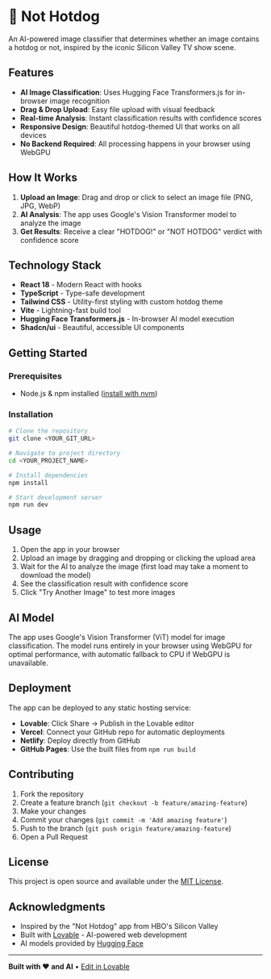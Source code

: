 # 🌭 Not Hotdog

An AI-powered image classifier that determines whether an image contains a hotdog or not, inspired by the iconic Silicon Valley TV show scene.

## Features

- **AI Image Classification**: Uses Hugging Face Transformers.js for in-browser image recognition
- **Drag & Drop Upload**: Easy file upload with visual feedback
- **Real-time Analysis**: Instant classification results with confidence scores
- **Responsive Design**: Beautiful hotdog-themed UI that works on all devices
- **No Backend Required**: All processing happens in your browser using WebGPU

## How It Works

1. **Upload an Image**: Drag and drop or click to select an image file (PNG, JPG, WebP)
2. **AI Analysis**: The app uses Google's Vision Transformer model to analyze the image
3. **Get Results**: Receive a clear "HOTDOG!" or "NOT HOTDOG" verdict with confidence score

## Technology Stack

- **React 18** - Modern React with hooks
- **TypeScript** - Type-safe development
- **Tailwind CSS** - Utility-first styling with custom hotdog theme
- **Vite** - Lightning-fast build tool
- **Hugging Face Transformers.js** - In-browser AI model execution
- **Shadcn/ui** - Beautiful, accessible UI components

## Getting Started

### Prerequisites

- Node.js & npm installed ([install with nvm](https://github.com/nvm-sh/nvm#installing-and-updating))

### Installation

```bash
# Clone the repository
git clone <YOUR_GIT_URL>

# Navigate to project directory
cd <YOUR_PROJECT_NAME>

# Install dependencies
npm install

# Start development server
npm run dev
```

## Usage

1. Open the app in your browser
2. Upload an image by dragging and dropping or clicking the upload area
3. Wait for the AI to analyze the image (first load may take a moment to download the model)
4. See the classification result with confidence score
5. Click "Try Another Image" to test more images

## AI Model

The app uses Google's Vision Transformer (ViT) model for image classification. The model runs entirely in your browser using WebGPU for optimal performance, with automatic fallback to CPU if WebGPU is unavailable.

## Deployment

The app can be deployed to any static hosting service:

- **Lovable**: Click Share → Publish in the Lovable editor
- **Vercel**: Connect your GitHub repo for automatic deployments
- **Netlify**: Deploy directly from GitHub
- **GitHub Pages**: Use the built files from `npm run build`

## Contributing

1. Fork the repository
2. Create a feature branch (`git checkout -b feature/amazing-feature`)
3. Make your changes
4. Commit your changes (`git commit -m 'Add amazing feature'`)
5. Push to the branch (`git push origin feature/amazing-feature`)
6. Open a Pull Request

## License

This project is open source and available under the [MIT License](LICENSE).

## Acknowledgments

- Inspired by the "Not Hotdog" app from HBO's Silicon Valley
- Built with [Lovable](https://lovable.dev) - AI-powered web development
- AI models provided by [Hugging Face](https://huggingface.co)

---

**Built with ❤️ and AI** • [Edit in Lovable](https://lovable.dev)